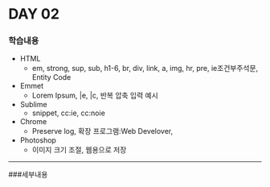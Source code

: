 # DAY 02

### 학습내용
* HTML 
  * em, strong, sup, sub, h1-6, br, div, link, a, img, hr, pre, ie조건부주석문, Entity Code
* Emmet 
  * Lorem Ipsum, |e, |c, 반복 압축 입력 예시
* Sublime 
  * snippet, cc:ie, cc:noie
* Chrome 
  * Preserve log, 확장 프로그램:Web Develover, 
* Photoshop 
  * 이미지 크기 조절, 웹용으로 저장


***


###세부내용
